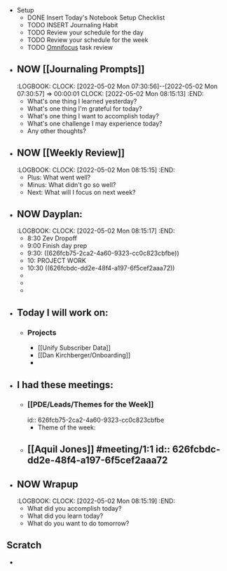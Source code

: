 - Setup
	- DONE Insert Today's Notebook Setup Checklist
	- TODO INSERT Journaling Habit
	- TODO Review your schedule for the day
	- TODO Review your schedule for the week
	- TODO [Omnifocus](omnifocus://) task review
- ## NOW [[Journaling Prompts]]
  :LOGBOOK:
  CLOCK: [2022-05-02 Mon 07:30:56]--[2022-05-02 Mon 07:30:57] =>  00:00:01
  CLOCK: [2022-05-02 Mon 08:15:13]
  :END:
	- What's one thing I learned yesterday?
	- What's one thing I'm grateful for today?
	- What's one thing I want to accomplish today?
	- What's one challenge I may experience today?
	- Any other thoughts?
- ## NOW [[Weekly Review]]
  :LOGBOOK:
  CLOCK: [2022-05-02 Mon 08:15:15]
  :END:
	- Plus: What went well?
	- Minus: What didn't go so well?
	- Next: What will I focus on next week?
- ## NOW Dayplan:
  :LOGBOOK:
  CLOCK: [2022-05-02 Mon 08:15:17]
  :END:
	- 8:30 Zev Dropoff
	- 9:00 Finish day prep
	- 9:30: ((626fcb75-2ca2-4a60-9323-cc0c823cbfbe))
	- 10: PROJECT WORK
	- 10:30 ((626fcbdc-dd2e-48f4-a197-6f5cef2aaa72))
	-
	-
	-
- ## Today I will work on:
	- ### Projects
		- [[Unify Subscriber Data]]
		- [[Dan Kirchberger/Onboarding]]
		-
- ## I had these meetings:
	- ### [[PDE/Leads/Themes for the Week]]
	  id:: 626fcb75-2ca2-4a60-9323-cc0c823cbfbe
		- Theme of the week:
	- [[Aquil Jones]] #meeting/1:1
	  id:: 626fcbdc-dd2e-48f4-a197-6f5cef2aaa72
		-
- ## NOW Wrapup
  :LOGBOOK:
  CLOCK: [2022-05-02 Mon 08:15:19]
  :END:
	- What did you accomplish today?
	- What did you learn today?
	- What do you want to do tomorrow?
## Scratch
-